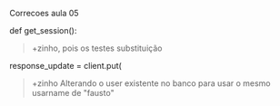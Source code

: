 Correcoes aula 05

def get_session():
> +zinho, pois os testes substituição

response_update = client.put(
> +zinho Alterando o user existente no banco para usar o mesmo usarname de "fausto"





